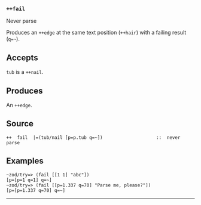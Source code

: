 ### `++fail`

Never parse

Produces an `++edge` at the same text position (`++hair`) with a failing
result (`q=~`).

Accepts
-------

`tub` is a `++nail`.

Produces
--------

An `++edge`.

Source
------

    ++  fail  |=(tub/nail [p=p.tub q=~])                    ::  never parse

Examples
--------

    ~zod/try=> (fail [[1 1] "abc"])
    [p=[p=1 q=1] q=~]
    ~zod/try=> (fail [[p=1.337 q=70] "Parse me, please?"])
    [p=[p=1.337 q=70] q=~]



***
